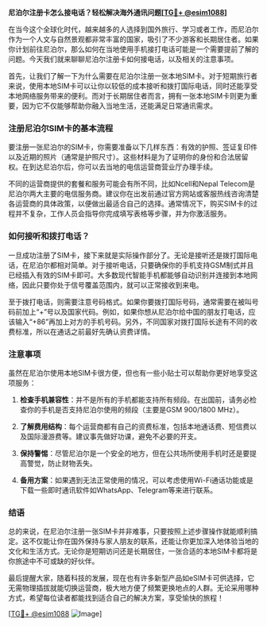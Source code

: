 **尼泊尔注册卡怎么接电话？轻松解决海外通讯问题[[TG💪+ @esim1088](https://t.me/s/esim1088)]**

在当今这个全球化时代，越来越多的人选择到国外旅行、学习或者工作，而尼泊尔作为一个人文与自然景观都非常丰富的国家，吸引了不少游客和长期居住者。如果你计划前往尼泊尔，那么如何在当地使用手机接打电话可能是一个需要提前了解的问题。今天我们就来聊聊尼泊尔注册卡如何接电话，以及相关的注意事项。

首先，让我们了解一下为什么需要在尼泊尔注册一张本地SIM卡。对于短期旅行者来说，使用本地SIM卡可以让你以较低的成本接听和拨打国际电话，同时还能享受本地网络服务带来的便利。而对于长期居住者而言，拥有一张本地SIM卡则更为重要，因为它不仅能够帮助你融入当地生活，还能满足日常通讯需求。

### 注册尼泊尔SIM卡的基本流程

要注册一张尼泊尔的SIM卡，你需要准备以下几样东西：有效的护照、签证复印件以及近期的照片（通常是护照尺寸）。这些材料是为了证明你的身份和合法居留权。在到达尼泊尔后，你可以去当地的电信运营商营业厅办理手续。

不同的运营商提供的套餐和服务可能会有所不同，比如Ncell和Nepal Telecom是尼泊尔两大主要的电信服务商。建议你在出发前通过官方网站或客服热线咨询清楚各运营商的具体政策，以便做出最适合自己的选择。通常情况下，购买SIM卡的过程并不复杂，工作人员会指导你完成填写表格等步骤，并为你激活服务。

### 如何接听和拨打电话？

一旦成功注册了SIM卡，接下来就是实际操作部分了。无论是接听还是拨打国际电话，在尼泊尔都相对简单。对于接听电话，只要确保你的手机支持GSM制式并且已经插入有效的SIM卡即可。大多数现代智能手机都能够自动识别并连接到本地网络，因此只要你处于信号覆盖范围内，就可以正常接收到来电。

至于拨打电话，则需要注意号码格式。如果你要拨打国际号码，通常需要在被叫号码前加上“+”号以及国家代码。例如，如果你想从尼泊尔给中国的朋友打电话，应该输入“+86”再加上对方的手机号码。另外，不同国家对拨打国际长途有不同的收费标准，所以在通话之前最好先确认资费详情。

### 注意事项

虽然在尼泊尔使用本地SIM卡很方便，但也有一些小贴士可以帮助你更好地享受这项服务：

1. **检查手机兼容性**：并不是所有的手机都能支持所有频段。在出国前，请务必检查你的手机是否支持尼泊尔使用的频段（主要是GSM 900/1800 MHz）。
   
2. **了解费用结构**：每个运营商都有自己的资费标准，包括本地通话费、短信费以及国际漫游费等。建议事先做好功课，避免不必要的开支。

3. **保持警惕**：尽管尼泊尔是一个安全的地方，但在公共场所使用手机时还是要提高警觉，防止财物丢失。

4. **备用方案**：如果遇到无法正常使用的情况，可以考虑使用Wi-Fi通话功能或是下载一些即时通讯软件如WhatsApp、Telegram等来进行联系。

### 结语

总的来说，在尼泊尔注册一张SIM卡并非难事，只要按照上述步骤操作就能顺利搞定。这不仅能让你在国外保持与家人朋友的联系，还能让你更加深入地体验当地的文化和生活方式。无论你是短期访问还是长期居住，一张合适的本地SIM卡都将是你旅途中不可或缺的好伙伴。

最后提醒大家，随着科技的发展，现在也有许多新型产品如eSIM卡可供选择，它无需物理插拔就能切换运营商，极大地方便了频繁更换地点的人群。无论采用哪种方式，希望每位读者都能找到适合自己的解决方案，享受愉快的旅程！

[[TG💪+ @esim1088](https://t.me/s/esim1088) ![Image](https://i.postimg.cc/4NQfJmqS/Snipaste-2025-05-13-00-14-12.png)]
